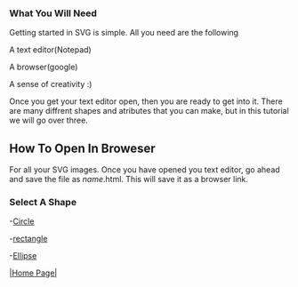 ### What You Will Need
Getting started in SVG is simple. All you need are the following

A text editor(Notepad)
  
A browser(google)

A sense of creativity :)

Once you get your text editor open, then you are ready to get into it.
There are many diffrent shapes and atributes that you can make, but in this tutorial we will go over three.

## How To Open In Broweser

For all your SVG images. Once you have opened you text editor, go ahead and save the file as _name_.html. This will save it as a browser link. 

### Select A Shape

-[Circle](https://github.com/zjcch7/SVG-Turorial/blob/main/Circle.md)

-[rectangle](https://github.com/zjcch7/SVG-Turorial/blob/main/Rectangle.md)

-[Ellipse](https://github.com/zjcch7/SVG-Turorial/blob/main/Ellipse.md)





[|Home Page|](https://github.com/zjcch7/SVG-Turorial/blob/main/README.md)

